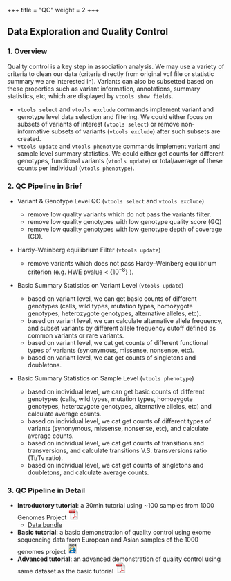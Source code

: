 
+++
title = "QC"
weight = 2
+++


## Data Exploration and Quality Control 



### 1. Overview

Quality control is a key step in association analysis. We may use a variety of criteria to clean our data (criteria directly from original vcf file or statistic summary we are interested in). Variants can also be subsetted based on these properties such as variant information, annotations, summary statistics, etc, which are displayed by `vtools show fields`. 



*   `vtools select` and `vtools exclude` commands implement variant and genotype level data selection and filtering. We could either focus on subsets of variants of interest (`vtools select`) or remove non-informative subsets of variants (`vtools exclude`) after such subsets are created. 
*   `vtools update` and `vtools phenotype` commands implement variant and sample level summary statistics. We could either get counts for different genotypes, functional variants (`vtools update`) or total/average of these counts per individual (`vtools phenotype`). 



### 2. QC Pipeline in Brief

*   Variant & Genotype Level QC (`vtools select` and `vtools exclude`) 
    *   remove low quality variants which do not pass the variants filter. 
    *   remove low quality genotypes with low genotype quality score (GQ) 
    *   remove low quality genotypes with low genotype depth of coverage (GD). 
    

*   Hardy–Weinberg equilibrium Filter (`vtools update`) 
    *   remove variants which does not pass Hardy–Weinberg equilibrium criterion (e.g. HWE pvalue < {$10^{-8}$} ). 
    

*   Basic Summary Statistics on Variant Level (`vtools update`) 
    *   based on variant level, we can get basic counts of different genotypes (calls, wild types, mutation types, homozygote genotypes, heterozygote genotypes, alternative alleles, etc). 
    *   based on variant level, we can calculate alternative allele frequency, and subset variants by different allele frequency cutoff defined as common variants or rare variants. 
    *   based on variant level, we cat get counts of different functional types of variants (synonymous, missense, nonsense, etc). 
    *   based on variant level, we cat get counts of singletons and doubletons. 
    

*   Basic Summary Statistics on Sample Level (`vtools phenotype`) 
    *   based on individual level, we can get basic counts of different genotypes (calls, wild types, mutation types, homozygote genotypes, heterozygote genotypes, alternative alleles, etc) and calculate average counts. 
    *   based on individual level, we cat get counts of different types of variants (synonymous, missense, nonsense, etc), and calculate average counts. 
    *   based on individual level, we cat get counts of transitions and transversions, and calculate transitions V.S. transversions ratio (Ti/Tv ratio). 
    *   based on individual level, we cat get counts of singletons and doubletons, and calculate average counts. 



### 3. QC Pipeline in Detail

*   **Introductory tutorial**: a 30min tutorial using ~100 samples from 1000 Genomes Project [<img src="PDF.jpg" width = "25" height = "25" style = "display: inline" />][6]
    *   [Data bundle][2] 
*   **Basic tutorial**: a basic demonstration of quality control using exome sequencing data from European and Asian samples of the 1000 genomes project [<img src="html.png" width = "25" height = "25" style = "display: inline" />][4]
*   **Advanced tutorial**: an advanced demonstration of quality control using same dataset as the basic tutorial [<img src="PDF.jpg" width = "25" height = "25" style = "display: inline" />][6]


 [2]: http://downloads.statgen.us/VATData.tar.gz
 [4]: /vat-docs/applications/association/qc/demon
 [6]: http://downloads.statgen.us/VATAdvanced.pdf